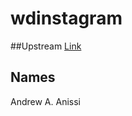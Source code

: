 # wdinstagram

##Upstream
<a href="https://github.com/wingedearth/wdinstagram">Link</a>


## Names
Andrew A. Anissi

